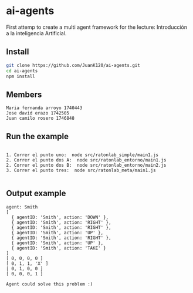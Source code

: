 
# ai-agents

First attemp to create a multi agent framework for the lecture: Introducción a la inteligencia Artificial. 

## Install

``` bash
git clone https://github.com/JuanK120/ai-agents.git 
cd ai-agents
npm install 
```
## Members

``` 
Maria fernanda arroyo 1740443
Jose david erazo 1742505
Juan camilo rosero 1746848

``` 

## Run the example

``` 

1. Correr el punto uno:  node src/ratonlab_simple/main1.js
2. Correr el punto dos A:  node src/ratonlab_entorno/main1.js
2. Correr el punto dos B:  node src/ratonlab_entorno/main2.js
3. Correr el punto tres:  node src/ratonlab_meta/main1.js


``` 

## Output example

```
agent: Smith
[
  { agentID: 'Smith', action: 'DOWN' },
  { agentID: 'Smith', action: 'RIGHT' },
  { agentID: 'Smith', action: 'RIGHT' },
  { agentID: 'Smith', action: 'UP' },
  { agentID: 'Smith', action: 'RIGHT' },
  { agentID: 'Smith', action: 'UP' },
  { agentID: 'Smith', action: 'TAKE' }
]
[ 0, 0, 0, 0 ]
[ 0, 1, 1, 'X' ]
[ 0, 1, 0, 0 ]
[ 0, 0, 0, 1 ]

Agent could solve this problem :)


``` 
